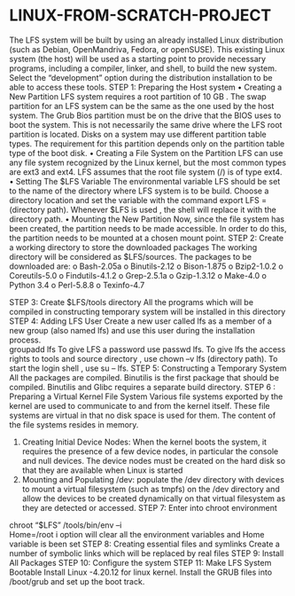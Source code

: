 # LINUX-FROM-SCRATCH-PROJECT
The LFS system will be built by using an already installed Linux distribution (such as Debian, OpenMandriva, Fedora, or openSUSE). This existing Linux system (the host) will be used as a starting point to provide necessary programs, including a compiler, linker, and shell, to build the new system. Select the “development” option during the distribution installation to be able to access these tools.
STEP 1: Preparing the Host system
•	Creating a New Partition
LFS system requires a root partition of  10 GB . The swap partition for an LFS system can be the same as the one used by the host system. The Grub Bios partition must be on the drive that the BIOS uses to boot the system. This is not necessarily the same drive where the LFS root partition is located. Disks on a system may use different partition table types. The requirement for this partition depends only on the partition table type of the boot disk.
•	Creating a File System on the Partition
LFS can use any file system recognized by the Linux kernel, but the most common types are ext3 and ext4. LFS assumes that the root file system (/) is of type ext4. 
•	Setting The $LFS Variable
The environmental variable LFS should be set to the name of the directory where LFS system is to be build. Choose a directory location and set the variable with the command export LFS =(directory path). Whenever $LFS is used , the shell will replace it with the directory path.
•	Mounting the New Partition
Now, since the file system has been created, the partition needs to be made accessible. In order to do this, the partition needs to be mounted at a chosen mount point.
STEP 2: Create a working directory to store the downloaded packages
The working directory will be considered as $LFS/sources. The packages to be downloaded are:
o	Bash-2.05a 
o	Binutils-2.12 
o	Bison-1.875 
o	Bzip2-1.0.2
o	Coreutils-5.0 
o	Findutils-4.1.2
o	Grep-2.5.1a
o	Gzip-1.3.12
o	Make-4.0
o	Python 3.4
o	Perl-5.8.8
o	Texinfo-4.7

STEP 3: Create $LFS/tools directory 
All the programs which will be compiled in constructing temporary system will be installed in this directory
STEP 4: Adding LFS User
Create a new user called lfs as a member of a new group (also named lfs) and use this user during the installation process.  
groupadd lfs
To give LFS a password use passwd lfs. To give lfs the access rights to tools and source directory , use chown –v lfs (directory path). To start the login shell , use su – lfs.
STEP 5: Constructing a Temporary System
All the packages are compiled. Binutilis is the first package that should be compiled. Binutilis and Glibc requires a separate build directory.
STEP 6 : Preparing a Virtual Kernel File System
Various file systems exported by the kernel are used to communicate to and from the kernel itself. These file systems are virtual in that no disk space is used for them. The content of the file systems resides in memory.
1.	Creating Initial Device Nodes: When the kernel boots the system, it requires the presence of a few device nodes, in particular the console and null devices. The device nodes must be created on the hard disk so that they are available  when Linux is started 
2.	Mounting and Populating /dev: populate the /dev directory with devices  to mount a virtual filesystem (such as tmpfs) on the /dev directory  and allow the devices to be created dynamically on that virtual filesystem as they are detected or accessed.
STEP 7: Enter into chroot environment

chroot “$LFS” /tools/bin/env –i \
Home=/root
i option will clear all the environment variables and Home  variable is been set
STEP 8: Creating essential files and symlinks
Create a number of symbolic links which will be replaced by real files 
STEP 9: Install All Packages
STEP 10: Configure the system
STEP 11: Make LFS System Bootable
Install Linux -4.20.12 for linux kernel. Install the GRUB files into /boot/grub and set up the boot track.


